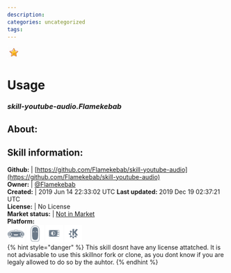 ```yaml
--- 
description: 
categories: uncategorized   
tags:   
---
```


![](../.gitbook/assets/star.png)  
# Usage  
### _skill-youtube-audio.Flamekebab_  
## About:  


## Skill information:  
**Github:** | [https://github.com/Flamekebab/skill-youtube-audio](https://github.com/Flamekebab/skill-youtube-audio)  
**Owner:** | [@Flamekebab](https://github.com/Flamekebab)  
**Created:** | 2019 Jun 14 22:33:02 UTC  **Last updated:** 2019 Dec 19 02:37:21 UTC  
**License:** | No License  
**Market status:** | [Not in Market](https://market.mycroft.ai/skill/)  
**Platform:**  
 ![](../.gitbook/assets/mark-1-icon.png)  ![](../.gitbook/assets/mark-2-icon.png)  ![](../.gitbook/assets/picroft-icon.png)  ![](../.gitbook/assets/kde.png)   
{% hint style="danger" %}
This skill dosnt have any license attatched. It is not adviasable to use this skillnor fork or clone, as you dont know if you are legaly allowed to do so by the auhtor.
{% endhint %}
